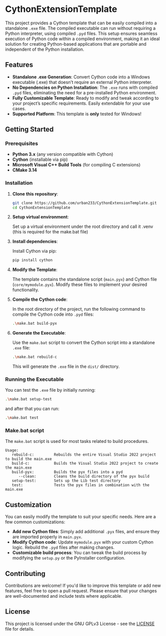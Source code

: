 # CythonExtensionTemplate

This project provides a Cython template that can be easily compiled into a standalone `.exe` file. The compiled executable can run without requiring a Python interpreter, using compiled `.pyd` files. This setup ensures seamless execution of Python code within a compiled environment, making it an ideal solution for creating Python-based applications that are portable and independent of the Python installation.

## Features

- **Standalone .exe Generation**: Convert Cython code into a Windows executable (.exe) that doesn’t require an external Python interpreter.
- **No Dependencies on Python Installation**: The `.exe` runs with compiled `.pyd` files, eliminating the need for a pre-installed Python environment.
- **Fully Customizable Template**: Ready to modify and tweak according to your project’s specific requirements. Easily extendable for your use cases.
- **Supported Platform**: This template is **only** tested for Windows!

## Getting Started

### Prerequisites

- **Python 3.x** (any version compatible with Cython)
- **Cython** (installable via pip)
- **Microsoft Visual C++ Build Tools** (for compiling C extensions)
- **CMake 3.14** 

### Installation
1. **Clone this repository**:

   ```bash
   git clone https://github.com/urban233/CythonExtensionTemplate.git
   cd CythonExtensionTemplate
   ```

2. **Setup virtual environment**:

   Set up a virtual environment under the root directory and
   call it .venv (this is required for the make.bat file)

3. **Install dependencies**:

   Install Cython via pip:

   ```bash
   pip install cython
   ```

3. **Modify the Template**:

   The template contains the standalone script (`main.pyx`) and Cython file (`core/mymodule.pyx`). Modify these files to implement your desired functionality.

4. **Compile the Cython code**:

   In the root directory of the project, run the following command to compile the Cython code into `.pyd` files:

   ```bash
   .\make.bat build-pyx
   ```

5. **Generate the Executable**:

   Use the `make.bat` script to convert the Cython script into a standalone `.exe` file:

   ```bash
   .\make.bat rebuild-c
   ```

   This will generate the `.exe` file in the `dist/` directory.

### Running the Executable
You can test the `.exe` file by initially running: 
```bash
.\make.bat setup-test
```
and after that you can run:
```bash
.\make.bat test
```

### Make.bat script
The `make.bat` script is used for most tasks related to build procedures.
```
Usage:
   rebuild-c:         Rebuilds the entire Visual Studio 2022 project to build the main.exe
   build-c:           Builds the Visual Studio 2022 project to create the main.exe
   build-pyx:         Builds the pyx files into a pyd
      --clean:        Cleans the build directory of the pyx build
   setup-test:        Sets up the Lib test directory
   test:              Tests the pyx files in combination with the main.exe
```


## Customization

You can easily modify the template to suit your specific needs. Here are a few common customizations:

- **Add new Cython files**: Simply add additional `.pyx` files, and ensure they are imported properly in `main.pyx`.
- **Modify Cython code**: Update `mymodule.pyx` with your custom Cython logic. Rebuild the `.pyd` files after making changes.
- **Customizable build process**: You can tweak the build process by modifying the `setup.py` or the PyInstaller configuration.

## Contributing

Contributions are welcome! If you'd like to improve this template or add new features, feel free to open a pull request. Please ensure that your changes are well-documented and include tests where applicable.

## License

This project is licensed under the GNU GPLv3 License - see the [LICENSE](LICENSE) file for details.
